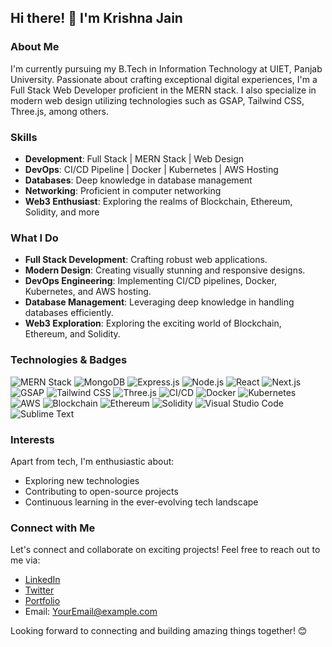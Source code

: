 ## Hi there! 👋 I'm Krishna Jain

### About Me

I'm currently pursuing my B.Tech in Information Technology at UIET, Panjab University. Passionate about crafting exceptional digital experiences, I'm a Full Stack Web Developer proficient in the MERN stack. I also specialize in modern web design utilizing technologies such as GSAP, Tailwind CSS, Three.js, among others.

### Skills

- **Development**: Full Stack | MERN Stack | Web Design
- **DevOps**: CI/CD Pipeline | Docker | Kubernetes | AWS Hosting
- **Databases**: Deep knowledge in database management
- **Networking**: Proficient in computer networking
- **Web3 Enthusiast**: Exploring the realms of Blockchain, Ethereum, Solidity, and more

### What I Do

- **Full Stack Development**: Crafting robust web applications.
- **Modern Design**: Creating visually stunning and responsive designs.
- **DevOps Engineering**: Implementing CI/CD pipelines, Docker, Kubernetes, and AWS hosting.
- **Database Management**: Leveraging deep knowledge in handling databases efficiently.
- **Web3 Exploration**: Exploring the exciting world of Blockchain, Ethereum, and Solidity.

### Technologies & Badges

![MERN Stack](https://img.shields.io/badge/-MERN%20Stack-61DAFB?style=flat&logo=react&logoColor=white&labelColor=000000)
![MongoDB](https://img.shields.io/badge/-MongoDB-47A248?style=flat&logo=mongodb&logoColor=white&labelColor=000000)
![Express.js](https://img.shields.io/badge/-Express.js-000000?style=flat&logo=express&logoColor=white&labelColor=000000)
![Node.js](https://img.shields.io/badge/-Node.js-339933?style=flat&logo=node.js&logoColor=white&labelColor=000000)
![React](https://img.shields.io/badge/-React-61DAFB?style=flat&logo=react&logoColor=white&labelColor=000000)
![Next.js](https://img.shields.io/badge/-Next.js-000000?style=flat&logo=next.js&logoColor=white&labelColor=000000)
![GSAP](https://img.shields.io/badge/-GSAP-4A90E2?style=flat&logo=greensock&logoColor=white&labelColor=000000)
![Tailwind CSS](https://img.shields.io/badge/-Tailwind%20CSS-38B2AC?style=flat&logo=tailwind-css&logoColor=white&labelColor=000000)
![Three.js](https://img.shields.io/badge/-Three.js-black?style=flat&logo=three.js&logoColor=white&labelColor=000000)
![CI/CD](https://img.shields.io/badge/-CI%2FCD-017B8B?style=flat&logo=jenkins&logoColor=white&labelColor=000000)
![Docker](https://img.shields.io/badge/-Docker-2496ED?style=flat&logo=docker&logoColor=white&labelColor=000000)
![Kubernetes](https://img.shields.io/badge/-Kubernetes-326CE5?style=flat&logo=kubernetes&logoColor=white&labelColor=000000)
![AWS](https://img.shields.io/badge/-AWS-232F3E?style=flat&logo=amazon-aws&logoColor=white&labelColor=000000)
![Blockchain](https://img.shields.io/badge/-Blockchain-121D33?style=flat&logo=blockchain.com&logoColor=white&labelColor=000000)
![Ethereum](https://img.shields.io/badge/-Ethereum-3C3C3D?style=flat&logo=ethereum&logoColor=white&labelColor=000000)
![Solidity](https://img.shields.io/badge/-Solidity-363636?style=flat&logo=solidity&logoColor=white&labelColor=000000)
![Visual Studio Code](https://img.shields.io/badge/-Visual%20Studio%20Code-007ACC?style=flat&logo=visual-studio-code&logoColor=white&labelColor=000000)
![Sublime Text](https://img.shields.io/badge/-Sublime%20Text-FF9800?style=flat&logo=sublime-text&logoColor=white&labelColor=000000)

### Interests

Apart from tech, I'm enthusiastic about:
- Exploring new technologies
- Contributing to open-source projects
- Continuous learning in the ever-evolving tech landscape

### Connect with Me

Let's connect and collaborate on exciting projects! Feel free to reach out to me via:
- [LinkedIn](YourLinkedInProfileLink)
- [Twitter](YourTwitterProfileLink)
- [Portfolio](YourPortfolioLink)
- Email: [YourEmail@example.com](mailto:YourEmail@example.com)

Looking forward to connecting and building amazing things together! 😊
